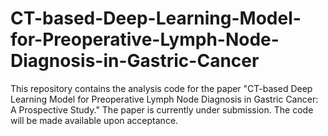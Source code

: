 # CT-based-Deep-Learning-Model-for-Preoperative-Lymph-Node-Diagnosis-in-Gastric-Cancer
This repository contains the analysis code for the paper "CT-based Deep Learning Model for Preoperative Lymph Node Diagnosis in Gastric Cancer: A Prospective Study." The paper is currently under submission. The code will be made available upon acceptance.
